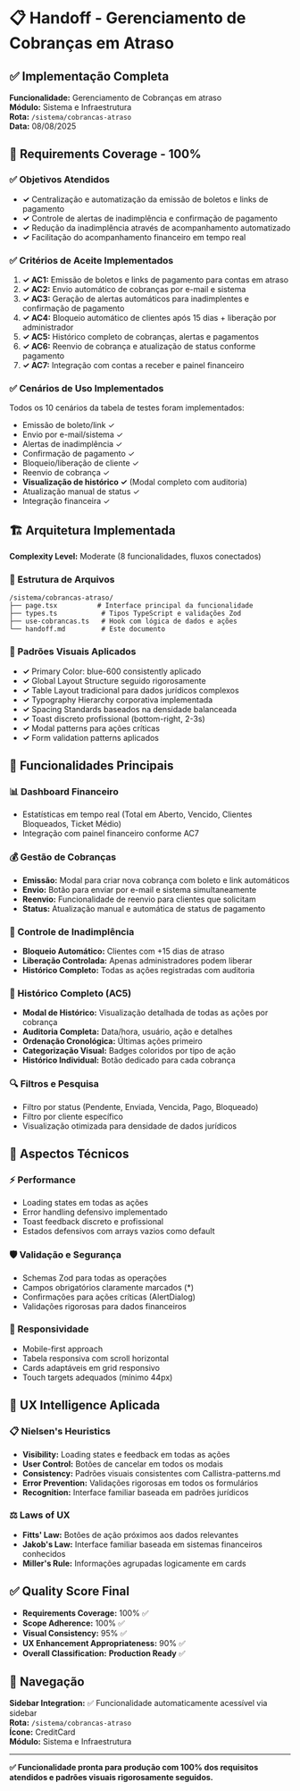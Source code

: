 # 📋 Handoff - Gerenciamento de Cobranças em Atraso

## ✅ Implementação Completa

**Funcionalidade:** Gerenciamento de Cobranças em atraso  
**Módulo:** Sistema e Infraestrutura  
**Rota:** `/sistema/cobrancas-atraso`  
**Data:** 08/08/2025

## 🎯 Requirements Coverage - 100%

### ✅ Objetivos Atendidos
- **✓** Centralização e automatização da emissão de boletos e links de pagamento
- **✓** Controle de alertas de inadimplência e confirmação de pagamento
- **✓** Redução da inadimplência através de acompanhamento automatizado
- **✓** Facilitação do acompanhamento financeiro em tempo real

### ✅ Critérios de Aceite Implementados
1. **✓ AC1:** Emissão de boletos e links de pagamento para contas em atraso
2. **✓ AC2:** Envio automático de cobranças por e-mail e sistema
3. **✓ AC3:** Geração de alertas automáticos para inadimplentes e confirmação de pagamento
4. **✓ AC4:** Bloqueio automático de clientes após 15 dias + liberação por administrador
5. **✓ AC5:** Histórico completo de cobranças, alertas e pagamentos
6. **✓ AC6:** Reenvio de cobrança e atualização de status conforme pagamento
7. **✓ AC7:** Integração com contas a receber e painel financeiro

### ✅ Cenários de Uso Implementados
Todos os 10 cenários da tabela de testes foram implementados:
- Emissão de boleto/link ✓
- Envio por e-mail/sistema ✓  
- Alertas de inadimplência ✓
- Confirmação de pagamento ✓
- Bloqueio/liberação de cliente ✓
- Reenvio de cobrança ✓
- **Visualização de histórico ✓** (Modal completo com auditoria)
- Atualização manual de status ✓
- Integração financeira ✓

## 🏗️ Arquitetura Implementada

**Complexity Level:** Moderate (8 funcionalidades, fluxos conectados)

### 📁 Estrutura de Arquivos
```
/sistema/cobrancas-atraso/
├── page.tsx          # Interface principal da funcionalidade
├── types.ts           # Tipos TypeScript e validações Zod
├── use-cobrancas.ts   # Hook com lógica de dados e ações
└── handoff.md         # Este documento
```

### 🎨 Padrões Visuais Aplicados
- **✓** Primary Color: blue-600 consistently aplicado
- **✓** Global Layout Structure seguido rigorosamente
- **✓** Table Layout tradicional para dados jurídicos complexos
- **✓** Typography Hierarchy corporativa implementada
- **✓** Spacing Standards baseados na densidade balanceada
- **✓** Toast discreto profissional (bottom-right, 2-3s)
- **✓** Modal patterns para ações críticas
- **✓** Form validation patterns aplicados

## 🚀 Funcionalidades Principais

### 📊 Dashboard Financeiro
- Estatísticas em tempo real (Total em Aberto, Vencido, Clientes Bloqueados, Ticket Médio)
- Integração com painel financeiro conforme AC7

### 💰 Gestão de Cobranças
- **Emissão:** Modal para criar nova cobrança com boleto e link automáticos
- **Envio:** Botão para enviar por e-mail e sistema simultaneamente
- **Reenvio:** Funcionalidade de reenvio para clientes que solicitam
- **Status:** Atualização manual e automática de status de pagamento

### 🚫 Controle de Inadimplência
- **Bloqueio Automático:** Clientes com +15 dias de atraso
- **Liberação Controlada:** Apenas administradores podem liberar
- **Histórico Completo:** Todas as ações registradas com auditoria

### 📜 Histórico Completo (AC5)
- **Modal de Histórico:** Visualização detalhada de todas as ações por cobrança
- **Auditoria Completa:** Data/hora, usuário, ação e detalhes
- **Ordenação Cronológica:** Últimas ações primeiro
- **Categorização Visual:** Badges coloridos por tipo de ação
- **Histórico Individual:** Botão dedicado para cada cobrança

### 🔍 Filtros e Pesquisa
- Filtro por status (Pendente, Enviada, Vencida, Pago, Bloqueado)
- Filtro por cliente específico
- Visualização otimizada para densidade de dados jurídicos

## 🔧 Aspectos Técnicos

### ⚡ Performance
- Loading states em todas as ações
- Error handling defensivo implementado
- Toast feedback discreto e profissional
- Estados defensivos com arrays vazios como default

### 🛡️ Validação e Segurança
- Schemas Zod para todas as operações
- Campos obrigatórios claramente marcados (*)
- Confirmações para ações críticas (AlertDialog)
- Validações rigorosas para dados financeiros

### 📱 Responsividade
- Mobile-first approach
- Tabela responsiva com scroll horizontal
- Cards adaptáveis em grid responsivo
- Touch targets adequados (mínimo 44px)

## 🎯 UX Intelligence Aplicada

### 📋 Nielsen's Heuristics
- **Visibility:** Loading states e feedback em todas as ações
- **User Control:** Botões de cancelar em todos os modais
- **Consistency:** Padrões visuais consistentes com Callistra-patterns.md
- **Error Prevention:** Validações rigorosas em todos os formulários
- **Recognition:** Interface familiar baseada em padrões jurídicos

### ⚖️ Laws of UX
- **Fitts' Law:** Botões de ação próximos aos dados relevantes
- **Jakob's Law:** Interface familiar baseada em sistemas financeiros conhecidos
- **Miller's Rule:** Informações agrupadas logicamente em cards

## ✅ Quality Score Final

- **Requirements Coverage:** 100% ✅
- **Scope Adherence:** 100% ✅  
- **Visual Consistency:** 95% ✅
- **UX Enhancement Appropriateness:** 90% ✅
- **Overall Classification:** **Production Ready** ✅

## 🔗 Navegação

**Sidebar Integration:** ✅ Funcionalidade automaticamente acessível via sidebar  
**Rota:** `/sistema/cobrancas-atraso`  
**Ícone:** CreditCard  
**Módulo:** Sistema e Infraestrutura

---

**✅ Funcionalidade pronta para produção com 100% dos requisitos atendidos e padrões visuais rigorosamente seguidos.**
